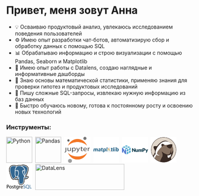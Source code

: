 # Привет, меня зовут Анна

- 💡 Осваиваю продуктовый анализ, увлекаюсь исследованием поведения пользователей
- ⚙️ Имею опыт разработки чат-ботов, автоматизирую сбор и обработку данных с помощью SQL
- 📊 Обрабатываю информацию и строю визуализации с помощью Pandas, Seaborn и Matplotlib
- 📇 Имею опыт работы с Datalens, создаю наглядные и информативные дашборды
- 📏 Знаю основы математической статистики, применяю знания для проверки гипотез и продуктовых исследований
- 🔧 Пишу сложные SQL-запросы, извлекаю нужную информацию из баз данных
- 🚀 Быстро обучаюсь новому, готова к постоянному росту и освоению новых технологий

### Инструменты:
<img src="https://cdn.jsdelivr.net/gh/devicons/devicon@latest/icons/python/python-plain-wordmark.svg" 
          title="Python" width=70 height=70/>&nbsp;
<img src="https://cdn.jsdelivr.net/gh/devicons/devicon@latest/icons/pandas/pandas-original-wordmark.svg" 
          title="Pandas" width=70 height=70/>&nbsp;
<img src="https://github.com/devicons/devicon/blob/master/icons/jupyter/jupyter-original-wordmark.svg#:~:text=jupyter%2Doriginal%2D-,wordmark.svg" 
          title="Jupiter" width=70 height=70/>&nbsp;
<img src="https://github.com/devicons/devicon/blob/master/icons/matplotlib/matplotlib-original-wordmark.svg" 
          title="Matplotlib" width=70 height=70/>&nbsp;
<img src="https://github.com/devicons/devicon/blob/master/icons/numpy/numpy-original-wordmark.svg" 
          title="Numpy" width=70 height=70/>&nbsp;
<img src="https://github.com/devicons/devicon/blob/master/icons/dbeaver/dbeaver-original.svg" 
          title="DBver" width=70 height=70/>&nbsp;
<img src="https://github.com/devicons/devicon/blob/master/icons/postgresql/postgresql-original-wordmark.svg" 
          title="PostgreSQL" width=70 height=70/>&nbsp;
<img src="https://scienceid.net/upload/product/ce/50879/ebf78225_50879.jpg" 
          title="DataLens" width=240 height=70/>&nbsp;




                   

<!--<div id="header" align="center">
  <h1>Привет, меня зовут Анна</h1>
  <h3>Изучаю мир данных и осваиваю профессию аналитика</h3>
</div>
<!--
**Velichko-Anna/Velichko-Anna** is a ✨ _special_ ✨ repository because its `README.md` (this file) appears on your GitHub profile.

Here are some ideas to get you started:

- 🔭 I’m currently working on ...
- 🌱 I’m currently learning ...
- 👯 I’m looking to collaborate on ...
- 🤔 I’m looking for help with ...
- 💬 Ask me about ...
- 📫 How to reach me: ...
- 😄 Pronouns: ...
- ⚡ Fun fact: ...
-->
